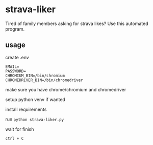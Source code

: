 # strava-liker
Tired of family members asking for strava likes? Use this automated program.

## usage

create .env

```
EMAIL=
PASSWORD=
CHROMIUM_BIN=/bin/chromium
CHROMEDRIVER_BIN=/bin/chromedriver
```

make sure you have chrome/chromium and chromedriver

setup python venv if wanted

install requirements

run `python strava-liker.py`

wait for finish

`ctrl + C`